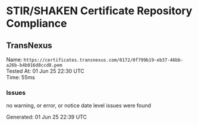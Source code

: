 # STIR/SHAKEN Certificate Repository Compliance

## TransNexus

Name: `https://certificates.transnexus.com/0172/0f799b19-eb37-46bb-a26b-b4b016d8ccd8.pem`\
Tested At: 01 Jun 25 22:30 UTC\
Time: 55ms

### Issues

no warning, or error, or notice date level issues were found

Generated: 01 Jun 25 22:39 UTC